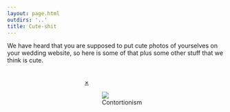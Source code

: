 ```yaml
---
layout: page.html
outdirs: '..'
title: Cute-shit
---
```

<div>We have heard that you are supposed to put cute photos of yourselves on your wedding website, so here is some of that plus some other stuff that we think is cute.</div>

<!-- Photo Grid -->
  <div id="gridpocket">
    <div id="grid">
      <span><div class="hz" data-src='./images/thumbs/rubiks.jpg' style="background: url('./images/blank.png') 50% 0% no-repeat;"></div></span>
    </div>
  </div>
<!-- Clear floats (to keep grid to itself)-->
  <div class="clear"></div><br><br>

<!-- Photos as slideshow overlay -->
<div id="slideshow" class="overlay animate-left" style="margin-left:180px">
  <div class="topband"></div>
  <div class="bottomband"></div>
  <div class="overlay-content">
  <div id=top-info>
    <span id="slidefilter" class='clear'><i class="fa fa-angle-double-up fa-lg"></i><span id='tellme'></span></span>
  </div>
    <a href="javascript:void(0)" class="closebtn">&times;</a>
    <a class="leftscroller"><i class="fa fa-angle-left fa-2x"></i></a>
    <a class="rightscroller"><i class="fa fa-angle-right fa-2x"></i></a>
<figure class="drawing"><img src="./images/blank.png" data-src="./images/rubiks.jpg"><figcaption><i class="fa fa-angle-double-down fa-lg"></i><span>Contortionism</span></figcaption></figure>
<div id="leftside"></div>
<div id="rightside"></div>
</div>
</div>
